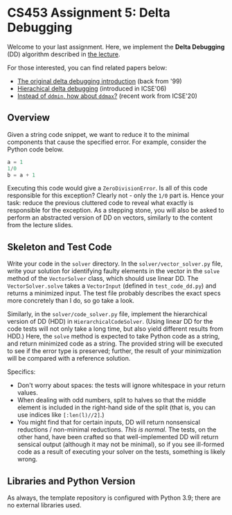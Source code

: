 # CS453 Assignment 5: Delta Debugging

Welcome to your last assignment. Here, we implement the **Delta Debugging** (DD) algorithm described in [the lecture](https://coinse.kaist.ac.kr/assets/files/teaching/cs453/cs453slide08.pdf).

For those interested, you can find related papers below:
 - [The original delta debugging introduction](http://web2.cs.columbia.edu/~junfeng/09fa-e6998/papers/delta-debug.pdf) (back from '99)
 - [Hierachical delta debugging](https://dl.acm.org/doi/10.1145/1134285.1134307) (introduced in ICSE'06)
 - [Instead of `ddmin`, how about `ddmax`?](https://publications.cispa.saarland/3060/1/camera-ready-submission.pdf) (recent work from ICSE'20)

## Overview

Given a string code snippet, we want to reduce it to the minimal components that cause the specified error. For example, consider the Python code below.

```python
a = 1
1/0
b = a + 1
```

Executing this code would give a `ZeroDivisionError`. Is all of this code responsible for this exception? Clearly not - only the `1/0` part is. Hence your task: reduce the previous cluttered code to reveal what exactly is responsible for the exception. As a stepping stone, you will also be asked to perform an abstracted version of DD on vectors, similarly to the content from the lecture slides.

## Skeleton and Test Code

Write your code in the `solver` directory. In the `solver/vector_solver.py` file, write your solution for identifying faulty elements in the vector in the `solve` method of the `VectorSolver` class, which should use linear DD. The `VectorSolver.solve` takes a `VectorInput` (defined in `test_code_dd.py`) and returns a minimized input. The test file probably describes the exact specs more concretely than I do, so go take a look.

Similarly, in the `solver/code_solver.py` file, implement the hierarchical version of DD (HDD) in `HierarchicalCodeSolver`. (Using linear DD for the code tests will not only take a long time, but also yield different results from HDD.) Here, the `solve` method is expected to take Python code as a string, and return minimized code as a string. The provided string will be executed to see if the error type is preserved; further, the result of your minimization will be compared with a reference solution.

Specifics:
 - Don't worry about spaces: the tests will ignore whitespace in your return values. 
 - When dealing with odd numbers, split to halves so that the middle element is included in the right-hand side of the split (that is, you can use indices like `[:len(l)//2]`.)
 - You might find that for certain inputs, DD will return nonsensical reductions / non-minimal reductions. _This is normal_. The tests, on the other hand, have been crafted so that well-implemented DD will return sensical output (although it may not be minimal), so if you see ill-formed code as a result of executing your solver on the tests, something is likely wrong.

## Libraries and Python Version
As always, the template repository is configured with Python 3.9; there are no external libraries used.